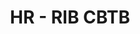 ---
title: HR - RIB CBTB 
redirect_to: https://forms.gle/AmEpipNZSvtCMp2g6
redirect_from: 
  - /RIBCBTB2425 

  - /ribcbtb2425 

---